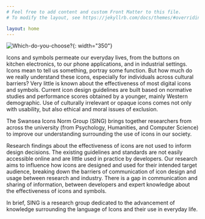 ```yaml
---
# Feel free to add content and custom Front Matter to this file.
# To modify the layout, see https://jekyllrb.com/docs/themes/#overriding-theme-defaults

layout: home
---
```



![Which-do-you-choose?](/images/which-to-choose.png){: width="350"}

Icons and symbols permeate our everyday lives, from the buttons on kitchen electronics, to our phone applications, and in industrial settings. Icons mean to tell us something, portray some function. But how much do we really understand these icons, especially for individuals across cultural barriers? Very little is known about the effectiveness of most digital icons and symbols. Current icon design guidelines are built based on normative studies and performance scores obtained by a younger, mainly Western demographic. Use of culturally irrelevant or opaque icons comes not only with usability, but also ethical and moral issues of exclusion.

The Swansea Icons Norm Group (SING) brings together researchers from across the university (from Psychology, Humanities, and Computer Science) to improve our understanding surrounding the use of icons in our society.

Research findings about the effectiveness of icons are not used to inform design decisions. The existing guidelines and standards are not easily accessible online and are little used in practice by developers. Our research aims to influence how icons are designed and used for their intended target audience, breaking down the barriers of communication of icon design and usage between research and industry. There is a gap in communication and sharing of information, between developers and expert knowledge about the effectiveness of icons and symbols. 

In brief, SING is a research group dedicated to the advancement of knowledge surrounding the language of Icons and their use in everyday life.
